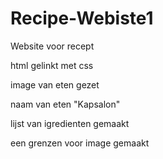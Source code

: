 # Recipe-Webiste1
Website voor recept 

html gelinkt met css

image van eten gezet

naam van eten "Kapsalon"

lijst van igredienten gemaakt

een grenzen voor image gemaakt
